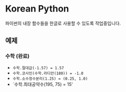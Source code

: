 # Korean Python
파이썬의 내장 함수들을 한글로 사용할 수 있도록 작업중입니다.

## 예제

### 수학 (완료)
* `수학.절대값(-1.57) = 1.57`
* `수학.코사인(수학.라디안(180)) = -1.0`
* `수학.소수정수분리(1.25) = (0.25, 1.0)`
* `수학.최대공약수(195, 75) = 15'

